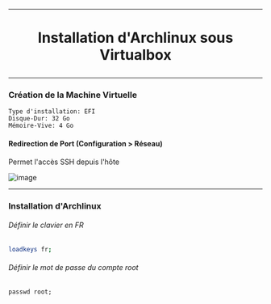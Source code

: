 --------------------------------------------------------------------------------------------------------------------------------------------
# <p align='center'> Installation d'Archlinux sous Virtualbox </p>


--------------------------------------------------------------------------------------------------------------------------------------------
### Création de la Machine Virtuelle
```
Type d'installation: EFI
Disque-Dur: 32 Go
Mémoire-Vive: 4 Go
```

#### Redirection de Port (Configuration > Réseau)
Permet l'accès SSH depuis l'hôte

![image](https://user-images.githubusercontent.com/35907/235335563-f902952d-d02d-4e03-a7cb-705a92f2fccf.png)



--------------------------------------------------------------------------------------------------------------------------------------------
### Installation d'Archlinux
###### Définir le clavier en FR
```bash
loadkeys fr;
```

###### Définir le mot de passe du compte root
```
passwd root;
```

